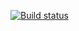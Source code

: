 [![Build status](https://ci.appveyor.com/api/projects/status/2t2vm62i6kf299w2?svg=true)](https://ci.appveyor.com/project/ViktoriyaBelova/patterns1)
